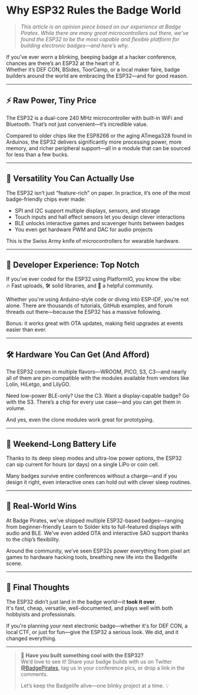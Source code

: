 # Why ESP32 Rules the Badge World

> _This article is an opinion piece based on our experience at Badge Pirates. While there are many great microcontrollers out there, we’ve found the ESP32 to be the most capable and flexible platform for building electronic badges—and here’s why._

If you’ve ever worn a blinking, beeping badge at a hacker conference, chances are there’s an ESP32 at the heart of it.  
Whether it’s DEF CON, BSides, ToorCamp, or a local maker faire, badge builders around the world are embracing the ESP32—and for good reason.

---

## ⚡ Raw Power, Tiny Price

The ESP32 is a dual-core 240 MHz microcontroller with built-in WiFi and Bluetooth. That’s not just convenient—it’s incredible value.

Compared to older chips like the ESP8266 or the aging ATmega328 found in Arduinos, the ESP32 delivers significantly more processing power, more memory, and richer peripheral support—all in a module that can be sourced for less than a few bucks.

---

## 🔌 Versatility You Can Actually Use

The ESP32 isn’t just “feature-rich” on paper. In practice, it’s one of the most badge-friendly chips ever made:

- SPI and I2C support multiple displays, sensors, and storage  
- Touch inputs and hall effect sensors let you design clever interactions  
- BLE unlocks interactive games and scavenger hunts between badges  
- You even get hardware PWM and DAC for audio projects

This is the Swiss Army knife of microcontrollers for wearable hardware.

---

## 🧰 Developer Experience: Top Notch

If you’ve ever coded for the ESP32 using PlatformIO, you know the vibe:  
🔥 Fast uploads, 🛠️ solid libraries, and 🧠 a helpful community.

Whether you're using Arduino-style code or diving into ESP-IDF, you're not alone. There are thousands of tutorials, GitHub examples, and forum threads out there—because the ESP32 has a massive following.

Bonus: it works great with OTA updates, making field upgrades at events easier than ever.

---

## 🛠️ Hardware You Can Get (And Afford)

The ESP32 comes in multiple flavors—WROOM, PICO, S3, C3—and nearly all of them are pin-compatible with the modules available from vendors like Lolin, HiLetgo, and LilyGO.

Need low-power BLE-only? Use the C3. Want a display-capable badge? Go with the S3. There’s a chip for every use case—and you can get them in volume.

And yes, even the clone modules work great for prototyping.

---

## 🔋 Weekend-Long Battery Life

Thanks to its deep sleep modes and ultra-low power options, the ESP32 can sip current for hours (or days) on a single LiPo or coin cell.

Many badges survive entire conferences without a charge—and if you design it right, even interactive ones can hold out with clever sleep routines.

---

## 🎉 Real-World Wins

At Badge Pirates, we’ve shipped multiple ESP32-based badges—ranging from beginner-friendly Learn to Solder kits to full-featured displays with audio and BLE. We've even added OTA and interactive SAO support thanks to the chip’s flexibility.

Around the community, we’ve seen ESP32s power everything from pixel art games to hardware hacking tools, breathing new life into the Badgelife scene.

---

## 🧠 Final Thoughts

The ESP32 didn’t just land in the badge world—it **took it over**.  
It's fast, cheap, versatile, well-documented, and plays well with both hobbyists and professionals.

If you're planning your next electronic badge—whether it's for DEF CON, a local CTF, or just for fun—give the ESP32 a serious look. We did, and it changed everything.

---

> 💬 **Have you built something cool with the ESP32?**  
> We’d love to see it! Share your badge builds with us on Twitter [@BadgePirates](https://twitter.com/BadgePirates), tag us in your conference pics, or drop a link in the comments.  
>  
> Let’s keep the Badgelife alive—one blinky project at a time. 💡
